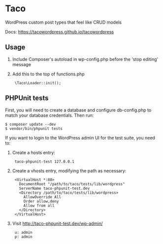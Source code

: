 # Taco
WordPress custom post types that feel like CRUD models

Docs: https://tacowordpress.github.io/tacowordpress


## Usage

1. Include Composer's autoload in wp-config.php before the 'stop editing' message
2. Add this to the top of functions.php

        \Taco\Loader::init();


## PHPUnit tests
First, you will need to create a database and configure db-config.php to match your database credentials. Then run:

    $ composer update --dev
    $ vendor/bin/phpunit tests

If you want to login to the WordPress admin UI for the test suite, you need to:

1. Create a hosts entry:

        taco-phpunit-test 127.0.0.1

2. Create a vhosts entry, modifying the path as necessary:

        <VirtualHost *:80>
          DocumentRoot "/path/to/taco/tests/lib/wordpress"
          ServerName taco-phpunit-test.dev
          <Directory /path/to/taco/tests/lib/wordpress>
            AllowOverride All
            Order allow,deny
            Allow from all
          </Directory>
        </VirtualHost>

3. Visit http://taco-phpunit-test.dev/wp-admin/

        u: admin
        p: admin